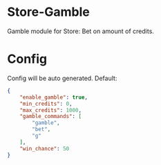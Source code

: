 # Store-Gamble
Gamble module for Store: Bet on amount of credits.

# Config
Config will be auto generated. Default:
```json
{
    "enable_gamble": true,
    "min_credits": 0,
    "max_credits": 1000,
    "gamble_commands": [
        "gamble",
        "bet",
        "g"
    ],
    "win_chance": 50
}
```
